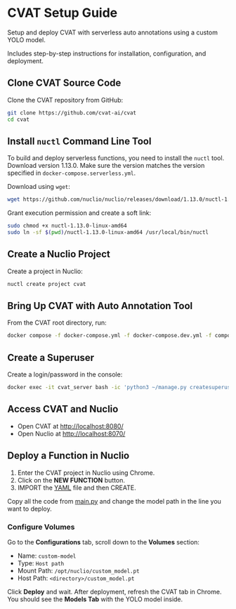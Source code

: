 # CVAT Setup Guide

Setup and deploy CVAT with serverless auto annotations using a custom YOLO model.

Includes step-by-step instructions for installation, configuration, and deployment.

## Clone CVAT Source Code

Clone the CVAT repository from GitHub:

```sh
git clone https://github.com/cvat-ai/cvat
cd cvat
```

## Install `nuctl` Command Line Tool

To build and deploy serverless functions, you need to install the `nuctl` tool. Download version 1.13.0. Make sure the version matches the version specified in `docker-compose.serverless.yml`.

Download using `wget`:

```sh
wget https://github.com/nuclio/nuclio/releases/download/1.13.0/nuctl-1.13.0-linux-amd64
```

Grant execution permission and create a soft link:

```sh
sudo chmod +x nuctl-1.13.0-linux-amd64
sudo ln -sf $(pwd)/nuctl-1.13.0-linux-amd64 /usr/local/bin/nuctl
```

## Create a Nuclio Project

Create a project in Nuclio:

```sh
nuctl create project cvat
```

## Bring Up CVAT with Auto Annotation Tool

From the CVAT root directory, run:

```sh
docker compose -f docker-compose.yml -f docker-compose.dev.yml -f components/serverless/docker-compose.serverless.yml up -d --build
```

## Create a Superuser

Create a login/password in the console:

```sh
docker exec -it cvat_server bash -ic 'python3 ~/manage.py createsuperuser'
```

## Access CVAT and Nuclio

- Open CVAT at [http://localhost:8080/](http://localhost:8080/)
- Open Nuclio at [http://localhost:8070/](http://localhost:8070/)

## Deploy a Function in Nuclio

1. Enter the CVAT project in Nuclio using Chrome.
2. Click on the **NEW FUNCTION** button.
3. IMPORT the [YAML](https://github.com/shahzaibkhan9/cvat-setup-with-auto-annotation/blob/main/function.yaml) file and then CREATE.

Copy all the code from [main.py](https://github.com/shahzaibkhan9/cvat-setup-with-auto-annotation/blob/main/main.py) and change the model path in the line you want to deploy.

### Configure Volumes

Go to the **Configurations** tab, scroll down to the **Volumes** section:
- Name: `custom-model`
- Type: `Host path`
- Mount Path: `/opt/nuclio/custom_model.pt`
- Host Path: `<directory>/custom_model.pt`

Click **Deploy** and wait. After deployment, refresh the CVAT tab in Chrome. You should see the **Models Tab** with the YOLO model inside.